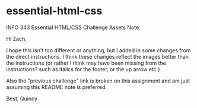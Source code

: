 essential-html-css
==================

INFO 343 Essential HTML/CSS Challenge Assets
Note:

Hi Zach,

I hope this isn't too different or anything, but I added in some changes from the direct instructions.
I think these changes reflect the images better than the instructions
(or rather I think may have been missing from the instructions? such as italics for the footer, or the up arrow etc.)

Also the "previous challenge" link is broken on this assignment and am just assuming this README note is preferred.

Best,
Quincy